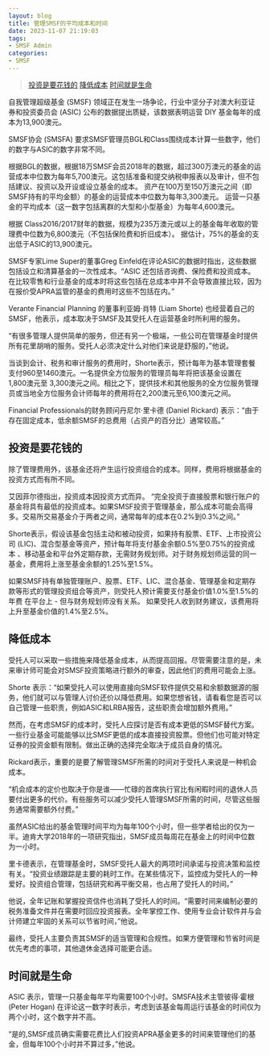 ```yaml
---
layout: blog
title: 管理SMSF的平均成本和时间
date: 2023-11-07 21:19:03
tags: 
- SMSF Admin
categories: 
- SMSF
---
```

 
> [投资是要花钱的](#投资是要花钱的)
> [降低成本](#降低成本)
> [时间就是生命](#时间就是生命)

自我管理超级基金 (SMSF) 领域正在发生一场争论，行业中坚分子对澳大利亚证券和投资委员会 (ASIC) 公布的数据提出质疑，该数据表明运营 DIY 基金每年的成本为13,900澳元。

SMSF协会 (SMSFA) 要求SMSF管理员BGL和Class围绕成本计算一些数字，他们的数字与ASIC的数字非常不同。

根据BGL的数据，根据18万SMSF会员2018年的数据，超过300万澳元的基金的运营成本中位数为每年5,700澳元。这包括准备和提交纳税申报表以及审计，但不包括建议、投资以及开设或设立基金的成本。 资产在100万至150万澳元之间（即SMSF持有的平均金额）的基金的运营成本中位数为每年3,300澳元。 运营一只基金的平均成本（这一数字包括离群的大型和小型基金）为每年4,600澳元。

根据 Class2016/2017财年的数据，规模为235万澳元或以上的基金每年收取的管理费中位数为6,800澳元（不包括保险费和折旧成本）。 据估计，75%的基金的支出低于ASIC的13,900澳元。

SMSF专家Lime Super的董事Greg Einfeld在评论ASIC的数据时指出，这些数据包括设立和清算基金的一次性成本。“ASIC 还包括咨询费、保险费和投资成本。 在比较零售和行业基金的成本时将这些包括在总成本中并不会导致直接比较，因为在报价受APRA监管的基金的费用时这些不包括在内。”

Verante Financial Planning 的董事利亚姆·肖特 (Liam Shorte) 也经营着自己的SMSF，他表示，成本取决于SMSF及其受托人在运营基金时所利用的服务。

“有很多管理人提供简单的服务，但还有另一个极端，一些公司在管理基金时提供所有花里胡哨的服务。受托人必须决定什么对他们来说是舒服的，”他说。

当谈到会计、税务和审计服务的费用时，Shorte表示，预计每年为基本管理套餐支付960至1460澳元。一名提供全方位服务的管理员每年将把该基金设置在 1,800澳元至 3,300澳元之间。相比之下，提供技术和其他服务的全方位服务管理员或当地全方位服务会计师每年的费用将在2,200澳元至6,100澳元之间。

Financial Professionals的财务顾问丹尼尔·里卡德 (Daniel Rickard) 表示：“由于存在固定成本，低余额SMSF的总费用（占资产的百分比）通常较高。”

## 投资是要花钱的
除了管理费用外，该基金还将产生运行投资组合的成本。同样，费用将根据基金的投资方式而有所不同。

艾因菲尔德指出，投资成本因投资方式而异。 “完全投资于直接股票和银行账户的基金将具有最低的投资成本。如果SMSF投资于管理基金，那么成本可能会高得多。交易所交易基金介于两者之间，通常每年的成本在0.2%到0.3%之间。”

Shorte表示，假设该基金包括主动和被动投资，如果持有股票、ETF、上市投资公司 (LIC)、混合型基金等资产，预计每年将支付基金余额0.5%至0.75%的投资成本 、移动基金和平台外定期存款，无需财务规划师。对于财务规划师运营的同一基金，费用将上涨至基金余额的1.25%至1.5%。

如果SMSF持有单独管理账户、股票、ETF、LIC、混合基金、管理基金和定期存款等形式的管理投资组合等资产，则受托人预计需要支付基金价值1.0%至1.5%的年费 在平台上 - 但与财务规划师没有关系。 如果受托人收到财务建议，该费用将上升至基金价值的1.4%至2.5%。

## 降低成本
受托人可以采取一些措施来降低基金成本，从而提高回报。尽管需要注意的是，未来审计师可能会对SMSF投资策略进行额外的审查，因此他们的费用可能会上涨。

Shorte 表示：“如果受托人可以使用直接向SMSF软件提供交易和余额数据源的服务，他们就可以与管理人讨价还价以降低费用。如果您想省钱，请看看您是否可以自己管理一些职责，例如ASIC和LRBA报告，这些职责会增加额外费用。”

然而，在考虑SMSF的成本时，受托人应探讨是否有成本更低的SMSF替代方案。 一些行业基金可能能够以比SMSF更低的成本直接投资股票。但他们也可能对特定证券的投资金额有限制。做出正确的选择完全取决于成员自身的情况。

Rickard表示，重要的是要了解管理SMSF所需的时间对于受托人来说是一种机会成本。

“机会成本的定价也取决于你是谁——忙碌的首席执行官比有闲暇时间的退休人员要付出更多的代价。有些服务可以减少受托人管理SMSF所需的时间，尽管这些服务通常需要额外付费。”

虽然ASIC给出的基金管理时间平均为每年100个小时，但一些学者给出的仅为一半。迪肯大学2018年的一项研究指出，SMSF成员每周花在基金上的时间中位数为一小时。

里卡德表示，在管理基金时，SMSF受托人最大的两项时间承诺与投资决策和监控有关。“投资业绩跟踪是主要的耗时工作。在某些情况下，监控成为受托人的一种爱好。投资组合管理，包括研究和再平衡交易，也占用了受托人的时间。”

他说，全年记账和掌握投资信件也消耗了受托人的时间。“需要时间来编制必要的税务准备文件并在需要时回应投资报表。全年掌控工作、使用专业会计软件并与会计师建立牢固的关系可以节省时间，”他说。

最终，受托人主要负责其SMSF的适当管理和合规性。如果方便管理和节省时间是优先考虑的事项，其他退休金选择可能更合适。

## 时间就是生命
ASIC 表示，管理一只基金每年平均需要100个小时。SMSFA技术主管彼得·霍根 (Peter Hogan) 在评论这一数字时表示，考虑到该基金每周运行该基金的时间仅为两个小时，这个数字并不高。

“是的,SMSF成员确实需要花费比人们投资APRA基金更多的时间来管理他们的基金，但每年100个小时并不算过多，”他说。

